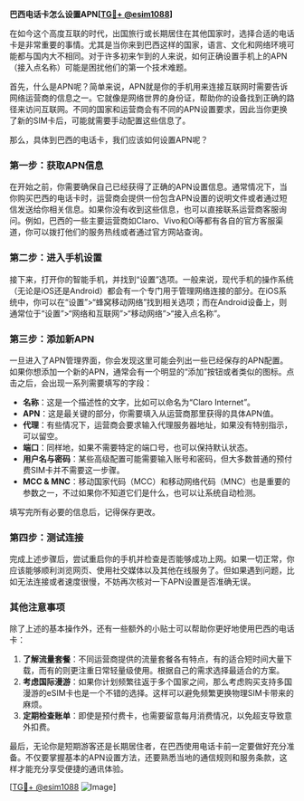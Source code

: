**巴西电话卡怎么设置APN[[TG💪+ @esim1088](https://t.me/s/esim1088)]**

在如今这个高度互联的时代，出国旅行或长期居住在其他国家时，选择合适的电话卡是非常重要的事情。尤其是当你来到巴西这样的国家，语言、文化和网络环境可能都与国内大不相同。对于许多初来乍到的人来说，如何正确设置手机上的APN（接入点名称）可能是困扰他们的第一个技术难题。

首先，什么是APN呢？简单来说，APN就是你的手机用来连接互联网时需要告诉网络运营商的信息之一。它就像是网络世界的身份证，帮助你的设备找到正确的路径来访问互联网。不同的国家和运营商会有不同的APN设置要求，因此当你更换了新的SIM卡后，可能就需要手动配置这些信息了。

那么，具体到巴西的电话卡，我们应该如何设置APN呢？

### **第一步：获取APN信息**
在开始之前，你需要确保自己已经获得了正确的APN设置信息。通常情况下，当你购买巴西的电话卡时，运营商会提供一份包含APN设置的说明文件或者通过短信发送给你相关信息。如果你没有收到这些信息，也可以直接联系运营商客服询问。例如，巴西的一些主要运营商如Claro、Vivo和Oi等都有各自的官方客服渠道，你可以拨打他们的服务热线或者通过官方网站查询。

### **第二步：进入手机设置**
接下来，打开你的智能手机，并找到“设置”选项。一般来说，现代手机的操作系统（无论是iOS还是Android）都会有一个专门用于管理网络连接的部分。在iOS系统中，你可以在“设置”>“蜂窝移动网络”找到相关选项；而在Android设备上，则通常位于“设置”>“网络和互联网”>“移动网络”>“接入点名称”。

### **第三步：添加新APN**
一旦进入了APN管理界面，你会发现这里可能会列出一些已经保存的APN配置。如果你想添加一个新的APN，通常会有一个明显的“添加”按钮或者类似的图标。点击之后，会出现一系列需要填写的字段：

- **名称**：这是一个描述性的文字，比如可以命名为“Claro Internet”。
- **APN**：这是最关键的部分，你需要填入从运营商那里获得的具体APN值。
- **代理**：有些情况下，运营商会要求输入代理服务器地址，如果没有特别指示，可以留空。
- **端口**：同样地，如果不需要特定的端口号，也可以保持默认状态。
- **用户名与密码**：某些高级配置可能需要输入账号和密码，但大多数普通的预付费SIM卡并不需要这一步骤。
- **MCC & MNC**：移动国家代码（MCC）和移动网络代码（MNC）也是重要的参数之一，不过如果你不知道它们是什么，也可以让系统自动检测。

填写完所有必要的信息后，记得保存更改。

### **第四步：测试连接**
完成上述步骤后，尝试重启你的手机并检查是否能够成功上网。如果一切正常，你应该能够顺利浏览网页、使用社交媒体以及其他在线服务了。但如果遇到问题，比如无法连接或者速度很慢，不妨再次核对一下APN设置是否准确无误。

### **其他注意事项**
除了上述的基本操作外，还有一些额外的小贴士可以帮助你更好地使用巴西的电话卡：

1. **了解流量套餐**：不同运营商提供的流量套餐各有特点，有的适合短时间大量下载，而有的则更注重日常轻量级使用。根据自己的需求选择最适合的方案。
2. **考虑国际漫游**：如果你计划频繁往返于多个国家之间，那么考虑购买支持多国漫游的eSIM卡也是一个不错的选择。这样可以避免频繁更换物理SIM卡带来的麻烦。
3. **定期检查账单**：即使是预付费卡，也需要留意每月消费情况，以免超支导致意外扣费。

最后，无论你是短期游客还是长期居住者，在巴西使用电话卡前一定要做好充分准备。不仅要掌握基本的APN设置方法，还要熟悉当地的通信规则和服务条款，这样才能充分享受便捷的通讯体验。

[[TG💪+ @esim1088](https://t.me/s/esim1088) ![Image](https://i.postimg.cc/4NQfJmqS/Snipaste-2025-05-13-00-14-12.png)]